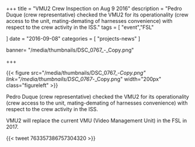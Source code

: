 +++
title = "VMU2 Crew Inspection on Aug 9 2016"
description = "Pedro Duque (crew representative) checked the VMU2 for its operationality (crew access to the unit, mating-demating of harnesses convenience) with respect to the crew activity in the ISS."
tags = [
 "event","FSL"

]
date = "2016-09-08"
categories = [
   "projects-news"
]

banner= "/media/thumbnails/DSC_0767_-_Copy.png"


+++

{{< figure src="/media/thumbnails/DSC_0767_-_Copy.png"  link="/media/thumbnails/DSC_0767_-_Copy.png"  width="200px" class="figureleft" >}}


Pedro Duque (crew representative) checked the VMU2 for its operationality (crew access to the unit, mating-demating of harnesses convenience) with respect to the crew activity in the ISS.

VMU2 will replace the current VMU (Video Management Unit) in the FSL in 2017.

{{< tweet 763357386757304320 >}}
